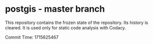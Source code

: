 # postgis - master branch

This repository contains the frozen state of the repository.
Its history is cleared. It is used only for static code
analysis with Codacy.

Commit Time: 1715625467